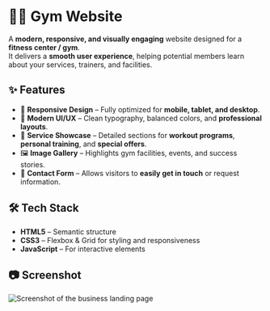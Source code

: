 # 🏋️‍♂️ **Gym Website**

A **modern, responsive, and visually engaging** website designed for a **fitness center / gym**.  
It delivers a **smooth user experience**, helping potential members learn about your services, trainers, and facilities.

## ✨ **Features**
- 📱 **Responsive Design** – Fully optimized for **mobile, tablet, and desktop**.
- 🎨 **Modern UI/UX** – Clean typography, balanced colors, and **professional layouts**.
- 🏃 **Service Showcase** – Detailed sections for **workout programs**, **personal training**, and **special offers**.
- 🖼 **Image Gallery** – Highlights gym facilities, events, and success stories.
- 📩 **Contact Form** – Allows visitors to **easily get in touch** or request information.

## 🛠 **Tech Stack**
- **HTML5** – Semantic structure  
- **CSS3** – Flexbox & Grid for styling and responsiveness  
- **JavaScript** – For interactive elements  

## 📷 **Screenshot**
<img src="/assets/Screenshot 2025-08-14 at 21.17.13" alt="Screenshot of the business landing page" />





